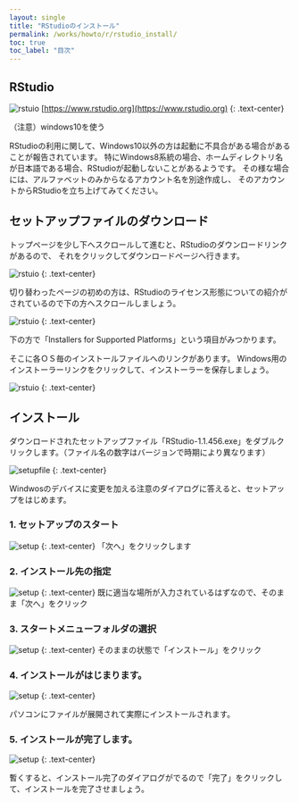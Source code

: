 ```yaml
---
layout: single
title: "RStudioのインストール"
permalink: /works/howto/r/rstudio_install/
toc: true
toc_label: "目次"
---
```


## RStudio

![rstuio](/assets/images/htr/rstudiotop001.png)
[https://www.rstudio.org](https://www.rstudio.org)
{: .text-center}


（注意）windows10を使う

RStudioの利用に関して、Windows10以外の方は起動に不具合がある場合があることが報告されています。
特にWindows8系統の場合、ホームディレクトリ名が日本語である場合、RStudioが起動しないことがあるようです。
その様な場合には、アルファベットのみからなるアカウント名を別途作成し、
そのアカウントからRStudioを立ち上げてみてください。



## セットアップファイルのダウンロード

トップページを少し下へスクロールして進むと、RStudioのダウンロードリンクがあるので、
それをクリックしてダウンロードページへ行きます。

![rstuio](/assets/images/htr/rstudiotop002.png)
{: .text-center}


切り替わったページの初めの方は、RStudioのライセンス形態についての紹介がされているので下の方へスクロールしましょう。

![rstuio](/assets/images/htr/rstudiodl001.png)
{: .text-center}

下の方で「Installers for Supported Platforms」という項目がみつかります。

そこに各ＯＳ毎のインストールファイルへのリンクがあります。
Windows用のインストーラーリンクをクリックして、インストーラーを保存しましょう。

![rstuio](/assets/images/htr/rstudiodl002.png)
{: .text-center}


## インストール


ダウンロードされたセットアップファイル「RStudio-1.1.456.exe」をダブルクリックします。（ファイル名の数字はバージョンで時期により異なります）

![setupfile](/assets/images/htr/rstudiosetupfile.png)
{: .text-center}

Windwosのデバイスに変更を加える注意のダイアログに答えると、セットアップをはじめます。

### 1. セットアップのスタート
![setup](/assets/images/htr/rstudiosetup001.png)
{: .text-center}
「次へ」をクリックします

### 2. インストール先の指定
![setup](/assets/images/htr/rstudiosetup002.png)
{: .text-center}
既に適当な場所が入力されているはずなので、そのまま「次へ」をクリック


### 3. スタートメニューフォルダの選択
![setup](/assets/images/htr/rstudiosetup003.png)
{: .text-center}
そのままの状態で「インストール」をクリック


### 4. インストールがはじまります。
![setup](/assets/images/htr/rstudiosetup004.png)
{: .text-center}

パソコンにファイルが展開されて実際にインストールされます。


### 5. インストールが完了します。
![setup](/assets/images/htr/rstudiosetup005.png)
{: .text-center}

暫くすると、インストール完了のダイアログがでるので「完了」をクリックして、インストールを完了させましょう。

